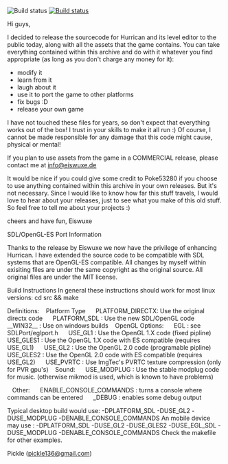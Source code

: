 ![Build status](https://github.com/thrimbor/Hurrican/workflows/CI%20build/badge.svg?branch=master&event=push)
 [![Build status](https://ci.appveyor.com/api/projects/status/rvxt2q3mlrxt5mu3/branch/master?svg=true)](https://ci.appveyor.com/project/thrimbor/hurrican/branch/master)

Hi guys,

I decided to release the sourcecode for Hurrican and its level editor to the public today, along with all the assets that the game contains.
You can take everything contained within this archive and do with it whatever you find appropriate (as long as you don't charge any money for it):
- modify it
- learn from it
- laugh about it
- use it to port the game to other platforms
- fix bugs :D
- release your own game

I have not touched these files for years, so don't expect that everything works out of the box! I trust in your skills to make it all run :)
Of course, I cannot be made responsible for any damage that this code might cause, physical or mental!

If you plan to use assets from the game in a COMMERCIAL release, please contact me at
info@eiswuxe.de

It would be nice if you could give some credit to Poke53280 if you choose to use anything contained within this archive in your own releases. But it's not necessary. Since I would like to know how far this stuff travels, I would love to hear about your releases, just to see what you make of this old stuff. So feel free to tell me about your projects :)

cheers and have fun,
Eiswuxe


SDL/OpenGL-ES Port Information

Thanks to the release by Eiswuxe we now have the privilege of enhancing Hurrican. I have extended the source code to be compatible with SDL systems that are OpenGL-ES compatible.
All changes by myself within exisiting files are under the same copyright as the original source. All original files are under the MIT license.

Build Instructions
In general these instructions should work for most linux versions:
cd src && make

Definitions:
&nbsp;&nbsp;  Platform Type
&nbsp;&nbsp;&nbsp;&nbsp;    PLATFORM_DIRECTX: Use the original directx code
&nbsp;&nbsp;&nbsp;&nbsp;    PLATFORM_SDL     : Use the new SDL/OpenGL code
&nbsp;&nbsp;&nbsp;&nbsp;    \_\_WIN32\_\_	 : Use on windows builds
&nbsp;&nbsp;  OpenGL Options:
&nbsp;&nbsp;&nbsp;&nbsp;  	EGL		 : see SDLPort/eglport.h
&nbsp;&nbsp;&nbsp;&nbsp;	USE_GL1          : Use the OpenGL 1.X code (fixed pipline)
&nbsp;&nbsp;&nbsp;&nbsp;	USE_GLES1        : Use the OpenGL 1.X code with ES compatible (requires USE_GL1)
&nbsp;&nbsp;&nbsp;&nbsp;	USE_GL2          : Use the OpenGL 2.0 code (programable pipline)
&nbsp;&nbsp;&nbsp;&nbsp;	USE_GLES2        : Use the OpenGL 2.0 code with ES compatible (requires USE_GL2)
&nbsp;&nbsp;&nbsp;&nbsp;	USE_PVRTC	 : Use ImgTec's PVRTC texture compression (only for PVR gpu's)
&nbsp;&nbsp;  Sound:
&nbsp;&nbsp;&nbsp;&nbsp;  	USE_MODPLUG      : Use the stable modplug code for music. (otherwise mikmod is used, which is known to have problems)

&nbsp;&nbsp;  Other:
&nbsp;&nbsp;&nbsp;&nbsp;  	ENABLE_CONSOLE_COMMANDS : turns a console where commands can be entered
&nbsp;&nbsp;&nbsp;&nbsp;  	_DEBUG			: enables some debug output


 Typical desktop build would use: -DPLATFORM_SDL -DUSE_GL2 -DUSE_MODPLUG -DENABLE_CONSOLE_COMMANDS
 An mobile device may use : -DPLATFORM_SDL -DUSE_GL2 -DUSE_GLES2 -DUSE_EGL_SDL -DUSE_MODPLUG -DENABLE_CONSOLE_COMMANDS
 Check the makefile for other examples.

 Pickle (pickle136@gmail.com)

